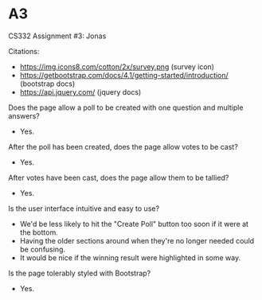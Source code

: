 # A3
CS332 Assignment #3: Jonas

Citations:
  - https://img.icons8.com/cotton/2x/survey.png (survey icon)
  - https://getbootstrap.com/docs/4.1/getting-started/introduction/ (bootstrap docs)
  - https://api.jquery.com/ (jquery docs)

Does the page allow a poll to be created with one question and multiple answers?
  - Yes.

After the poll has been created, does the page allow votes to be cast?
  - Yes.

After votes have been cast, does the page allow them to be tallied?
  - Yes.

Is the user interface intuitive and easy to use?
  - We'd be less likely to hit the "Create Poll" button too soon if it were at the bottom.
  - Having the older sections around when they're no longer needed could be confusing.
  - It would be nice if the winning result were highlighted in some way.

Is the page tolerably styled with Bootstrap?
  - Yes.
